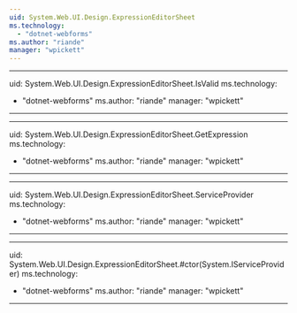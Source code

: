 ```yaml
---
uid: System.Web.UI.Design.ExpressionEditorSheet
ms.technology: 
  - "dotnet-webforms"
ms.author: "riande"
manager: "wpickett"
---
```


---
uid: System.Web.UI.Design.ExpressionEditorSheet.IsValid
ms.technology: 
  - "dotnet-webforms"
ms.author: "riande"
manager: "wpickett"
---

---
uid: System.Web.UI.Design.ExpressionEditorSheet.GetExpression
ms.technology: 
  - "dotnet-webforms"
ms.author: "riande"
manager: "wpickett"
---

---
uid: System.Web.UI.Design.ExpressionEditorSheet.ServiceProvider
ms.technology: 
  - "dotnet-webforms"
ms.author: "riande"
manager: "wpickett"
---

---
uid: System.Web.UI.Design.ExpressionEditorSheet.#ctor(System.IServiceProvider)
ms.technology: 
  - "dotnet-webforms"
ms.author: "riande"
manager: "wpickett"
---
